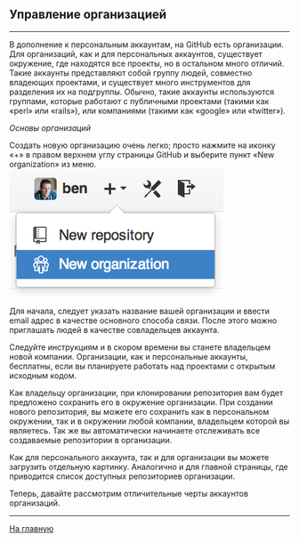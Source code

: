 ## **Управление организацией**
---

В дополнение к персональным аккаунтам, на GitHub есть организации. Для организаций, как и для персональных аккаунтов, существует окружение, где находятся все проекты, но в остальном много отличий. Такие аккаунты представляют собой группу людей, совместно владеющих проектами, и существует много инструментов для разделения их на подгруппы. Обычно, такие аккаунты используются группами, которые работают с публичными проектами (такими как «perl» или «rails»), или компаниями (такими как «google» или «twitter»).

*Основы организаций*

Создать новую организацию очень легко; просто нажмите на иконку «+» в правом верхнем углу страницы GitHub и выберите пункт «New organization» из меню.
![](/assets/neworg.png)

Для начала, следует указать название вашей организации и ввести email адрес в качестве основного способа связи. После этого можно приглашать людей в качестве совладельцев аккаунта.

Следуйте инструкциям и в скором времени вы станете владельцем новой компании. Организации, как и персональные аккаунты, бесплатны, если вы планируете работать над проектами с открытым исходным кодом.

Как владельцу организации, при клонировании репозитория вам будет предложено сохранить его в окружение организации. При создании нового репозитория, вы можете его сохранить как в персональном окружении, так и в окружении любой компании, владельцем которой вы являетесь. Так же вы автоматически начинаете отслеживать все создаваемые репозитории в организации.

Как для персонального аккаунта, так и для организации вы можете загрузить отдельную картинку. Аналогично и для главной страницы, где приводится список доступных репозиториев организации.

Теперь, давайте рассмотрим отличительные черты аккаунтов организаций.

---
[На главную](readme.md)